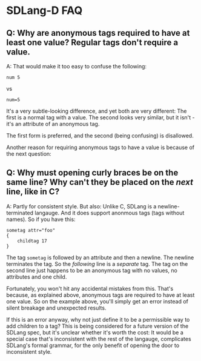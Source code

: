 SDLang-D FAQ
============

Q: Why are anonymous tags required to have at least one value? Regular tags don't require a value.
---------

A: That would make it too easy to confuse the following:

```
num 5
```

vs

```
num=5
```

It's a very subtle-looking difference, and yet both are very different: The first is a normal tag with a value. The second looks very similar, but it isn't - it's an attribute of an anonymous tag. 

The first form is preferred, and the second (being confusing) is disallowed.

Another reason for requiring anonymous tags to have a value is because of the next question:


Q: Why must opening curly braces be on the same line? Why can't they be placed on the *next* line, like in C?
---------

A: Partly for consistent style. But also: Unlike C, SDLang is a newline-terminated langauge. And it does support anonmous tags (tags without names). So if you have this:

```
sometag attr="foo"
{
	childtag 17
}
```

The tag `sometag` is followed by an attribute and then a newline. The newline terminates the tag. So the *following* line is a *separate* tag. The tag on the second line just happens to be an anonymous tag with no values, no attributes and one child.

Fortunately, you won't hit any accidental mistakes from this. That's because, as explained above, anonymous tags are required to have at least one value. So on the example above, you'll simply get an error instead of silent breakage and unexpected results.

If this is an error anyway, why not just define it to be a permissible way to add children to a tag? This is being considered for a future version of the SDLang spec, but it's unclear whether it's worth the cost: It would be a special case that's inconsistent with the rest of the langauge, complicates SDLang's formal grammar, for the only benefit of opening the door to inconsistent style.
